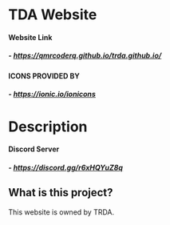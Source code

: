 # TDA Website
#### Website Link
##### - https://qmrcoderq.github.io/trda.github.io/

#### ICONS PROVIDED BY
##### - https://ionic.io/ionicons

# Description

#### Discord Server
##### - https://discord.gg/r6xHQYuZ8q

## What is this project?
This website is owned by TRDA.
